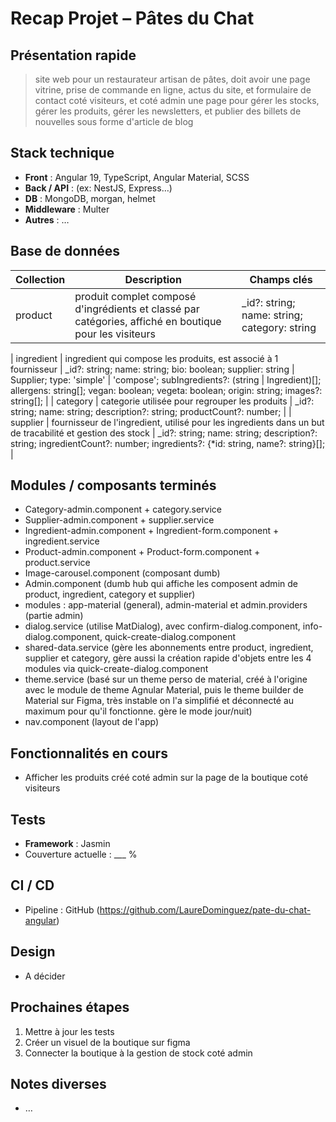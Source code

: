 # Recap Projet – Pâtes du Chat

## Présentation rapide

> site web pour un restaurateur artisan de pâtes, doit avoir une page vitrine, prise de commande en ligne, actus du site, et formulaire de contact coté visiteurs, et coté admin une page pour gérer les stocks, gérer les produits, gérer les newsletters, et publier des billets de nouvelles sous forme d'article de blog

## Stack technique

- **Front** : Angular 19, TypeScript, Angular Material, SCSS
- **Back / API** : (ex: NestJS, Express…)
- **DB** : MongoDB, morgan, helmet
- **Middleware** : Multer
- **Autres** : …

## Base de données

| Collection | Description                                                                                            | Champs clés                                                                                                                                                                                                                                                        |
| ---------- | ------------------------------------------------------------------------------------------------------ | ------------------------------------------------------------------------------------------------------------------------------------------------------------------------------------------------------------------------------------------------------------------ |
| product    | produit complet composé d'ingrédients et classé par catégories, affiché en boutique pour les visiteurs | _id?: string; name: string; category: string | Category; description?: string; composition: (string | Ingredient)[]; dlc: string; cookInstructions?: string; stock: boolean; stockQuantity?: number; quantityType: string; price: number; images?: string[]; |

| ingredient | ingredient qui compose les produits, est associé à 1 fournisseur                                          | _id?: string; name: string; bio: boolean; supplier: string | Supplier; type: 'simple' | 'compose'; subIngredients?: (string | Ingredient)[]; allergens: string[]; vegan: boolean; vegeta: boolean; origin: string; images?: string[]; |
| category   | categorie utilisée pour regrouper les produits                                                            | _id?: string; name: string; description?: string; productCount?: number;                                                                                                                                                                 |
| supplier   | fournisseur de l'ingredient, utilisé pour les ingredients dans un but de tracabilité et gestion des stock | _id?: string; name: string; description?: string; ingredientCount?: number; ingredients?: {*id: string, name?: string}[];                                                                                                               |

## Modules / composants terminés

- Category-admin.component + category.service
- Supplier-admin.component + supplier.service
- Ingredient-admin.component + Ingredient-form.component + ingredient.service
- Product-admin.component + Product-form.component + product.service
- Image-carousel.component (composant dumb)
- Admin.component (dumb hub qui affiche les composent admin de product, ingredient, category et supplier)
- modules : app-material (general), admin-material et admin.providers (partie admin)
- dialog.service (utilise MatDialog), avec confirm-dialog.component, info-dialog.component, quick-create-dialog.component
- shared-data.service (gère les abonnements entre product, ingredient, supplier et category, gère aussi la création rapide d'objets entre les 4 modules via quick-create-dialog.component
- theme.service (basé sur un theme perso de material, créé à l'origine avec le module de theme Agnular Material, puis le theme builder de Material sur Figma, très instable on l'a simplifié et déconnecté au maximum pour qu'il fonctionne. gère le mode jour/nuit)
- nav.component (layout de l'app)

## Fonctionnalités en cours

- Afficher les produits créé coté admin sur la page de la boutique coté visiteurs

## Tests

- **Framework** : Jasmin
- Couverture actuelle : ___ %

## CI / CD

- Pipeline : GitHub (https://github.com/LaureDominguez/pate-du-chat-angular)

## Design

- A décider

## Prochaines étapes

1. Mettre à jour les tests
2. Créer un visuel de la boutique sur figma
3. Connecter la boutique à la gestion de stock coté admin

## Notes diverses

- …

